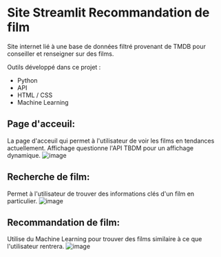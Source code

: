 # Site Streamlit Recommandation de film
Site internet lié à une base de données filtré provenant de TMDB pour conseiller et renseigner sur des films.

Outils développé dans ce projet :
  - Python
  - API
  - HTML / CSS
  - Machine Learning

## Page d'acceuil:
La page d'acceuil qui permet à l'utilisateur de voir les films en tendances actuellement. Affichage questionne l'API TBDM pour un affichage dynamique.
![image](https://github.com/GrFeg/site_recommandation_film/assets/161335358/91bde886-285d-409a-92df-9b4858676011)

## Recherche de film:
Permet à l'utilisateur de trouver des informations clés d'un film en particulier.
![image](https://github.com/GrFeg/site_recommandation_film/assets/161335358/30e75b88-a9a0-4266-95f3-920e363013f1)

## Recommandation de film:
Utilise du Machine Learning pour trouver des films similaire à ce que l'utilisateur rentrera.
![image](https://github.com/GrFeg/site_recommandation_film/assets/161335358/405d1350-6a17-404e-813d-94a1e639b89b)
